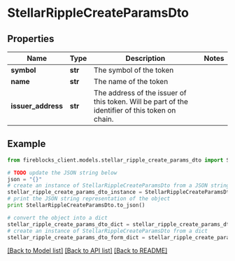 # StellarRippleCreateParamsDto


## Properties

Name | Type | Description | Notes
------------ | ------------- | ------------- | -------------
**symbol** | **str** | The symbol of the token | 
**name** | **str** | The name of the token | 
**issuer_address** | **str** | The address of the issuer of this token. Will be part of the identifier of this token on chain. | 

## Example

```python
from fireblocks_client.models.stellar_ripple_create_params_dto import StellarRippleCreateParamsDto

# TODO update the JSON string below
json = "{}"
# create an instance of StellarRippleCreateParamsDto from a JSON string
stellar_ripple_create_params_dto_instance = StellarRippleCreateParamsDto.from_json(json)
# print the JSON string representation of the object
print StellarRippleCreateParamsDto.to_json()

# convert the object into a dict
stellar_ripple_create_params_dto_dict = stellar_ripple_create_params_dto_instance.to_dict()
# create an instance of StellarRippleCreateParamsDto from a dict
stellar_ripple_create_params_dto_form_dict = stellar_ripple_create_params_dto.from_dict(stellar_ripple_create_params_dto_dict)
```
[[Back to Model list]](../README.md#documentation-for-models) [[Back to API list]](../README.md#documentation-for-api-endpoints) [[Back to README]](../README.md)


